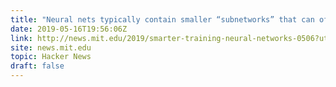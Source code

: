 ```yaml
---
title: "Neural nets typically contain smaller “subnetworks” that can often learn faster"
date: 2019-05-16T19:56:06Z
link: http://news.mit.edu/2019/smarter-training-neural-networks-0506?utm_medium=RSS&utm_source=hune
site: news.mit.edu
topic: Hacker News
draft: false
---
```


